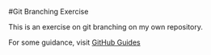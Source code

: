 #Git Branching Exercise

This is an exercise on git branching on my own repository.

For some guidance, visit [GitHub Guides](https://guides.github.com/)